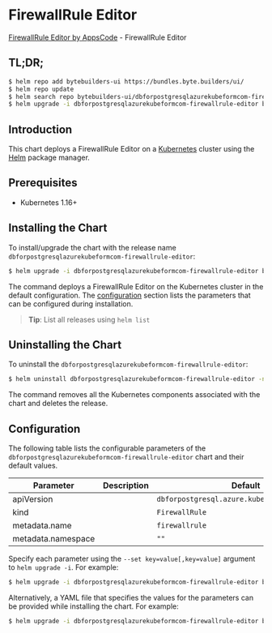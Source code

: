 # FirewallRule Editor

[FirewallRule Editor by AppsCode](https://byte.builders) - FirewallRule Editor

## TL;DR;

```bash
$ helm repo add bytebuilders-ui https://bundles.byte.builders/ui/
$ helm repo update
$ helm search repo bytebuilders-ui/dbforpostgresqlazurekubeformcom-firewallrule-editor --version=v0.4.16
$ helm upgrade -i dbforpostgresqlazurekubeformcom-firewallrule-editor bytebuilders-ui/dbforpostgresqlazurekubeformcom-firewallrule-editor -n default --create-namespace --version=v0.4.16
```

## Introduction

This chart deploys a FirewallRule Editor on a [Kubernetes](http://kubernetes.io) cluster using the [Helm](https://helm.sh) package manager.

## Prerequisites

- Kubernetes 1.16+

## Installing the Chart

To install/upgrade the chart with the release name `dbforpostgresqlazurekubeformcom-firewallrule-editor`:

```bash
$ helm upgrade -i dbforpostgresqlazurekubeformcom-firewallrule-editor bytebuilders-ui/dbforpostgresqlazurekubeformcom-firewallrule-editor -n default --create-namespace --version=v0.4.16
```

The command deploys a FirewallRule Editor on the Kubernetes cluster in the default configuration. The [configuration](#configuration) section lists the parameters that can be configured during installation.

> **Tip**: List all releases using `helm list`

## Uninstalling the Chart

To uninstall the `dbforpostgresqlazurekubeformcom-firewallrule-editor`:

```bash
$ helm uninstall dbforpostgresqlazurekubeformcom-firewallrule-editor -n default
```

The command removes all the Kubernetes components associated with the chart and deletes the release.

## Configuration

The following table lists the configurable parameters of the `dbforpostgresqlazurekubeformcom-firewallrule-editor` chart and their default values.

|     Parameter      | Description |                         Default                          |
|--------------------|-------------|----------------------------------------------------------|
| apiVersion         |             | <code>dbforpostgresql.azure.kubeform.com/v1alpha1</code> |
| kind               |             | <code>FirewallRule</code>                                |
| metadata.name      |             | <code>firewallrule</code>                                |
| metadata.namespace |             | <code>""</code>                                          |


Specify each parameter using the `--set key=value[,key=value]` argument to `helm upgrade -i`. For example:

```bash
$ helm upgrade -i dbforpostgresqlazurekubeformcom-firewallrule-editor bytebuilders-ui/dbforpostgresqlazurekubeformcom-firewallrule-editor -n default --create-namespace --version=v0.4.16 --set apiVersion=dbforpostgresql.azure.kubeform.com/v1alpha1
```

Alternatively, a YAML file that specifies the values for the parameters can be provided while
installing the chart. For example:

```bash
$ helm upgrade -i dbforpostgresqlazurekubeformcom-firewallrule-editor bytebuilders-ui/dbforpostgresqlazurekubeformcom-firewallrule-editor -n default --create-namespace --version=v0.4.16 --values values.yaml
```
